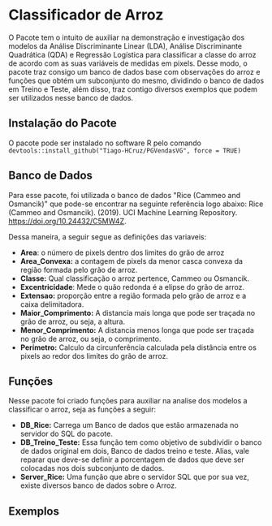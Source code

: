 # Classificador de Arroz

O Pacote tem o intuito de auxiliar na demonstração e investigação dos modelos da Análise Discriminante Linear (LDA), Análise Discriminante Quadrática (QDA) e Regressão Logística para classificar a classe do arroz de acordo com as suas variáveis de medidas em pixels. Desse modo, o pacote traz consigo um banco de dados base com observações do arroz e funções que obtém um subconjunto do mesmo, dividindo o banco de dados em Treino e Teste, além disso, traz contigo diversos exemplos que podem ser  utilizados nesse banco de dados.

## Instalação do Pacote
O pacote pode ser instalado no software R pelo comando `devtools::install_github("Tiago-HCruz/PGVendasVG", force = TRUE)`

## Banco de Dados
Para esse pacote, foi utilizada o banco de dados "Rice (Cammeo and Osmancik)" que pode-se encontrar na seguinte referência logo abaixo:
Rice (Cammeo and Osmancik). (2019). UCI Machine Learning Repository. https://doi.org/10.24432/C5MW4Z.

Dessa maneira, a seguir segue as definições das variaveis:  
* **Area**: o número de pixels dentro dos limites do grão de arroz
* **Area_Convexa:**  a contagem de pixels da menor casca convexa da região formada pelo grão de arroz.
* **Classe:** Qual classificação o arroz pertence, Cammeo ou Osmancik.
* **Excentricidade**: Mede o quão redonda é a elipse do grão de arroz.
* **Extensao:** proporção entre a região formada pelo grão de arroz e a caixa delimitadora.
* **Maior_Comprimento:** A distancia mais longa que pode ser traçada no grão de arroz, ou seja, a altura.
* **Menor_Comprimento:** A distancia menos longa que pode ser traçada no grão de arroz, ou seja, o comprimento.
* **Perímetro:** Calculo da circunferência calculada pela distância entre os pixels ao redor dos limites do grão de arroz.

## Funções 
Nesse pacote foi criado funções para auxiliar na analise dos modelos a classificar o arroz, seja as funções a seguir: 
* **DB_Rice:** Carrega um Banco de dados que estão armazenada no servidor do SQL do pacote.
* **DB_Treino_Teste:** Essa função tem como objetivo de subdividir o banco de dados original em dois, Banco de dados treino e teste. Alias, vale reparar que deve-se definir a porcentagem de dados que deve ser colocadas nos dois subconjunto de dados.
* **Server_Rice:** Uma função que abre o servidor SQL que por sua vez, existe diversos banco de dados sobre o Arroz.

## Exemplos

